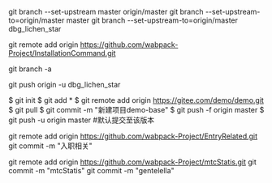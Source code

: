 git branch --set-upstream master origin/master
git branch --set-upstream-to=origin/master master
git branch --set-upstream-to=origin/master dbg_lichen_star


git remote add origin https://github.com/wabpack-Project/InstallationCommand.git


git branch -a

git push origin -u dbg_lichen_star

$ git init
$ git add *
$ git remote add origin https://gitee.com/demo/demo.git
$ git pull
$ git commit -m "新建项目demo-base"
$ git push -f origin master
$ git push -u origin master  #默认提交至该版本

git remote add origin https://github.com/wabpack-Project/EntryRelated.git
git commit -m "入职相关"

git remote add origin https://github.com/wabpack-Project/mtcStatis.git
git commit -m "mtcStatis"
git commit -m "gentelella"












